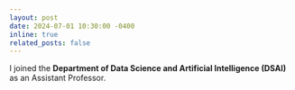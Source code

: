 ```yaml
---
layout: post
date: 2024-07-01 10:30:00 -0400
inline: true
related_posts: false
---
```


I joined the **Department of Data Science and Artificial Intelligence (DSAI)** as an Assistant Professor.
